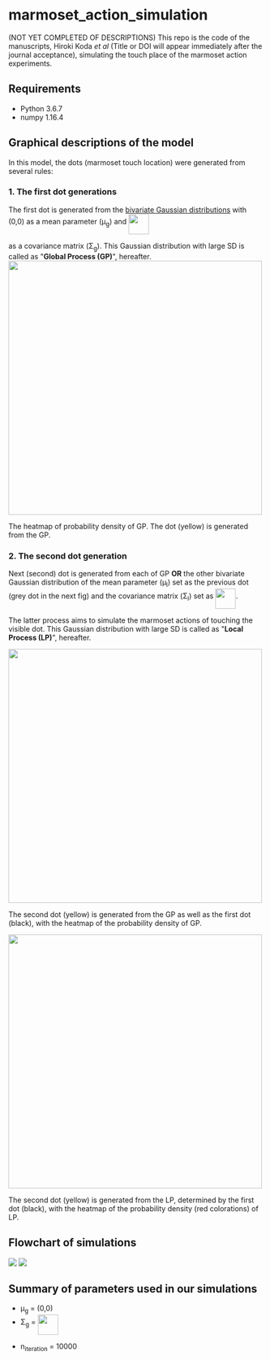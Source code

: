 # marmoset_action_simulation

(NOT YET COMPLETED OF DESCRIPTIONS)
This repo is the code of the manuscripts, Hiroki Koda *et al* (Title or DOI will appear immediately after the journal acceptance), simulating the touch place of the marmoset action experiments.

## Requirements
- Python 3.6.7
- numpy 1.16.4

## Graphical descriptions of the model
In this model, the dots (marmoset touch location) were generated from several rules:

### 1. The first dot generations
The first dot is generated from the [bivariate Gaussian distributions](https://en.wikipedia.org/wiki/Multivariate_normal_distribution) with (0,0) as a mean parameter (&mu;<sub>g</sub>) and <img src="GP_cov.png" height="40" align="middle">
<!-- $
\begin{pmatrix}
250^{2} & 0 \\
0 & 250^{2} \\
\end{pmatrix}
$  -->
as a covariance matrix (&Sigma;<sub>g</sub>). This Gaussian distribution with large SD is called as "**Global Process (GP)**", hereafter.
<img src="figures_for_readme/process_global_first_touch.png" width="500">

The heatmap of probability density of GP. The dot (yellow) is generated from the GP.
<!-- ![](figures_for_readme/process_global_first_touch.png) -->

### 2. The second dot generation
Next (second) dot is generated from each of GP **OR** the other bivariate Gaussian distribution of the mean parameter (&mu;<sub>l</sub>) set as the previous dot (grey dot in the next fig) and the covariance matrix (&Sigma;<sub>l</sub>) set as <img src="LP_cov.png" height="40" align="middle">.
<!-- $\begin{pmatrix}
25^{2} & 0 \\
0 & 25^{2} \\
\end{pmatrix}
$ -->
The latter process aims to simulate the marmoset actions of touching the visible dot. This Gaussian distribution with large SD is called as "**Local Process (LP)**", hereafter.

<img src="figures_for_readme/process_global_second_touch_both_global.png" width="500">

The second dot (yellow) is generated from the GP as well as the first dot (black), with the heatmap of the probability density of GP.


<img src="figures_for_readme/process_global_second_touch_local.png" width="500">

The second dot (yellow) is generated from the LP, determined by the first dot (black), with the heatmap of the probability density (red colorations) of LP.

## Flowchart of simulations

<img src="figures_for_readme/first_process.png">


<img src="figures_for_readme/loop_process.png">


## Summary of parameters used in our simulations

- &mu;<sub>g</sub> = (0,0)
- &Sigma;<sub>g</sub> = <img src="GP_cov.png" height="40" align="middle">
<!-- \begin{pmatrix}
250^{2} & 0 \\
0 & 250^{2} \\
\end{pmatrix}
$ -->
- n<sub>iteration</sub> = 10000

